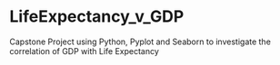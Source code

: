 # LifeExpectancy_v_GDP
Capstone Project using Python, Pyplot and Seaborn to investigate the correlation of GDP with Life Expectancy
